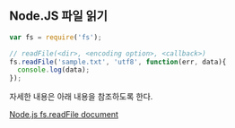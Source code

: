 ## Node.JS 파일 읽기

```js
var fs = require('fs');

// readFile(<dir>, <encoding option>, <callback>)
fs.readFile('sample.txt', 'utf8', function(err, data){
  console.log(data);
});
```

자세한 내용은 아래 내용을 참조하도록 한다.

[Node.js fs.readFile document](https://nodejs.org/dist/latest-v10.x/docs/api/fs.html#fs_fs_readfile_path_options_callback)